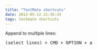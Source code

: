 ```yaml
---
title: "TextMate shortcuts"
date: 2013-05-22 21:35:33
tags: textmate shortcuts
---
```


<p>
Append to multiple lines:

<pre>
(select lines) + CMD + OPTION + a
</pre>
</p>
